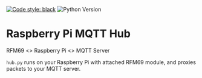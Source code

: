 [![Code style: black](https://img.shields.io/badge/code%20style-black-000000.svg)](https://github.com/psf/black)
![Python Version](https://img.shields.io/badge/Python-3.7.5-blue.svg)

# Raspberry Pi MQTT Hub

RFM69 <> Raspberry Pi <> MQTT Server

`hub.py` runs on your Raspberry Pi with attached RFM69 module, and proxies packets to your MQTT server.

